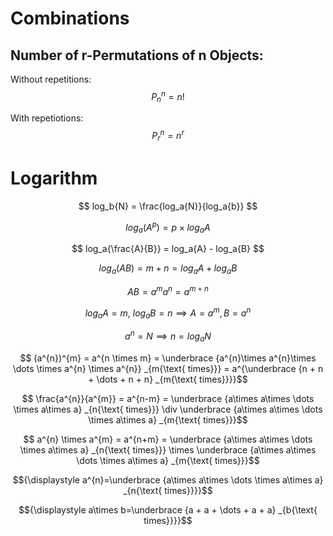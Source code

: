 # Combinations

## Number of r-Permutations of n Objects:

Without repetitions:
$$ P^{n}_{n} = n!$$


With repetiotions:
$$ P_{r}^{n} = n^{r} $$


# Logarithm

$$ log_b{N} = \frac{log_a{N}}{log_a{b}} $$

$$ log_a{(A^{p})} = p \times log_a{A} $$

$$ log_a{\frac{A}{B}} = log_a{A} - log_a{B} $$

$$ log_{a}(AB)= m+n = log_{a}A + log_{a}B $$

$$ AB = a^{m}a^{n} = a^{m+n} $$

$$ log_{a}A = m \text{, } log_{a}B = n \implies A=a^{m}, B=a^{n} $$

$$ a^{n} = N \implies n = log_aN $$

$$ (a^{n})^{m} = a^{n \times m} = \underbrace {a^{n}\times a^{n}\times \dots \times a^{n} \times a^{n}} _{m{\text{ times}}} = a^{\underbrace {n + n + \dots + n + n} _{m{\text{ times}}}}$$

$$ \frac{a^{n}}{a^{m}} = a^{n-m} = \underbrace {a\times a\times \dots \times a\times a} _{n{\text{ times}}} \div \underbrace {a\times a\times \dots \times a\times a} _{m{\text{ times}}}$$

$$ a^{n} \times a^{m} = a^{n+m} = \underbrace {a\times a\times \dots \times a\times a} _{n{\text{ times}}} \times \underbrace {a\times a\times \dots \times a\times a} _{m{\text{ times}}}$$

$${\displaystyle a^{n}=\underbrace {a\times a\times \dots \times a\times a} _{n{\text{ times}}}}$$

$${\displaystyle a\times b=\underbrace {a + a + \dots + a + a} _{b{\text{ times}}}}$$